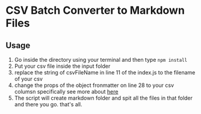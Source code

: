 # CSV Batch Converter to Markdown Files


## Usage

1. Go inside the directory using your terminal and then type `npm install`
2. Put your csv file inside the input folder
3. replace the string of csvFileName in line 11 of the index.js to the filename of your csv
4. change the props of the object fronmatter on line 28 to your csv columsn specifically see more about [here](https://www.w3schools.com/js/js_objects.asp)
5. The script will create markdown folder and spit all the files in that folder and there you go. that's all.
